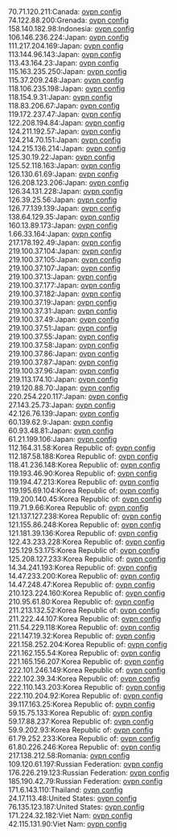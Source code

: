 70.71.120.211:Canada: [ovpn config](vpn/70_71_120_211.ovpn)  
74.122.88.200:Grenada: [ovpn config](vpn/74_122_88_200.ovpn)  
158.140.182.98:Indonesia: [ovpn config](vpn/158_140_182_98.ovpn)  
106.146.236.224:Japan: [ovpn config](vpn/106_146_236_224.ovpn)  
111.217.204.169:Japan: [ovpn config](vpn/111_217_204_169.ovpn)  
113.144.96.143:Japan: [ovpn config](vpn/113_144_96_143.ovpn)  
113.43.164.23:Japan: [ovpn config](vpn/113_43_164_23.ovpn)  
115.163.235.250:Japan: [ovpn config](vpn/115_163_235_250.ovpn)  
115.37.209.248:Japan: [ovpn config](vpn/115_37_209_248.ovpn)  
118.106.235.198:Japan: [ovpn config](vpn/118_106_235_198.ovpn)  
118.154.9.31:Japan: [ovpn config](vpn/118_154_9_31.ovpn)  
118.83.206.67:Japan: [ovpn config](vpn/118_83_206_67.ovpn)  
119.172.237.47:Japan: [ovpn config](vpn/119_172_237_47.ovpn)  
122.208.194.84:Japan: [ovpn config](vpn/122_208_194_84.ovpn)  
124.211.192.57:Japan: [ovpn config](vpn/124_211_192_57.ovpn)  
124.214.70.151:Japan: [ovpn config](vpn/124_214_70_151.ovpn)  
124.215.136.214:Japan: [ovpn config](vpn/124_215_136_214.ovpn)  
125.30.19.22:Japan: [ovpn config](vpn/125_30_19_22.ovpn)  
125.52.118.163:Japan: [ovpn config](vpn/125_52_118_163.ovpn)  
126.130.61.69:Japan: [ovpn config](vpn/126_130_61_69.ovpn)  
126.208.123.206:Japan: [ovpn config](vpn/126_208_123_206.ovpn)  
126.34.131.228:Japan: [ovpn config](vpn/126_34_131_228.ovpn)  
126.39.25.56:Japan: [ovpn config](vpn/126_39_25_56.ovpn)  
126.77.139.139:Japan: [ovpn config](vpn/126_77_139_139.ovpn)  
138.64.129.35:Japan: [ovpn config](vpn/138_64_129_35.ovpn)  
160.13.89.173:Japan: [ovpn config](vpn/160_13_89_173.ovpn)  
1.66.33.164:Japan: [ovpn config](vpn/1_66_33_164.ovpn)  
217.178.192.49:Japan: [ovpn config](vpn/217_178_192_49.ovpn)  
219.100.37.104:Japan: [ovpn config](vpn/219_100_37_104.ovpn)  
219.100.37.105:Japan: [ovpn config](vpn/219_100_37_105.ovpn)  
219.100.37.107:Japan: [ovpn config](vpn/219_100_37_107.ovpn)  
219.100.37.13:Japan: [ovpn config](vpn/219_100_37_13.ovpn)  
219.100.37.177:Japan: [ovpn config](vpn/219_100_37_177.ovpn)  
219.100.37.182:Japan: [ovpn config](vpn/219_100_37_182.ovpn)  
219.100.37.19:Japan: [ovpn config](vpn/219_100_37_19.ovpn)  
219.100.37.31:Japan: [ovpn config](vpn/219_100_37_31.ovpn)  
219.100.37.49:Japan: [ovpn config](vpn/219_100_37_49.ovpn)  
219.100.37.51:Japan: [ovpn config](vpn/219_100_37_51.ovpn)  
219.100.37.55:Japan: [ovpn config](vpn/219_100_37_55.ovpn)  
219.100.37.58:Japan: [ovpn config](vpn/219_100_37_58.ovpn)  
219.100.37.86:Japan: [ovpn config](vpn/219_100_37_86.ovpn)  
219.100.37.87:Japan: [ovpn config](vpn/219_100_37_87.ovpn)  
219.100.37.96:Japan: [ovpn config](vpn/219_100_37_96.ovpn)  
219.113.174.10:Japan: [ovpn config](vpn/219_113_174_10.ovpn)  
219.120.88.70:Japan: [ovpn config](vpn/219_120_88_70.ovpn)  
220.254.220.117:Japan: [ovpn config](vpn/220_254_220_117.ovpn)  
27.143.25.73:Japan: [ovpn config](vpn/27_143_25_73.ovpn)  
42.126.76.139:Japan: [ovpn config](vpn/42_126_76_139.ovpn)  
60.139.62.9:Japan: [ovpn config](vpn/60_139_62_9.ovpn)  
60.93.48.81:Japan: [ovpn config](vpn/60_93_48_81.ovpn)  
61.21.199.106:Japan: [ovpn config](vpn/61_21_199_106.ovpn)  
112.164.31.58:Korea Republic of: [ovpn config](vpn/112_164_31_58.ovpn)  
112.187.58.188:Korea Republic of: [ovpn config](vpn/112_187_58_188.ovpn)  
118.41.236.148:Korea Republic of: [ovpn config](vpn/118_41_236_148.ovpn)  
119.193.46.90:Korea Republic of: [ovpn config](vpn/119_193_46_90.ovpn)  
119.194.47.213:Korea Republic of: [ovpn config](vpn/119_194_47_213.ovpn)  
119.195.69.104:Korea Republic of: [ovpn config](vpn/119_195_69_104.ovpn)  
119.200.140.45:Korea Republic of: [ovpn config](vpn/119_200_140_45.ovpn)  
119.71.9.66:Korea Republic of: [ovpn config](vpn/119_71_9_66.ovpn)  
121.137.127.238:Korea Republic of: [ovpn config](vpn/121_137_127_238.ovpn)  
121.155.86.248:Korea Republic of: [ovpn config](vpn/121_155_86_248.ovpn)  
121.181.39.136:Korea Republic of: [ovpn config](vpn/121_181_39_136.ovpn)  
122.43.233.228:Korea Republic of: [ovpn config](vpn/122_43_233_228.ovpn)  
125.129.53.175:Korea Republic of: [ovpn config](vpn/125_129_53_175.ovpn)  
125.208.127.233:Korea Republic of: [ovpn config](vpn/125_208_127_233.ovpn)  
14.34.241.193:Korea Republic of: [ovpn config](vpn/14_34_241_193.ovpn)  
14.47.233.200:Korea Republic of: [ovpn config](vpn/14_47_233_200.ovpn)  
14.47.248.47:Korea Republic of: [ovpn config](vpn/14_47_248_47.ovpn)  
210.123.224.160:Korea Republic of: [ovpn config](vpn/210_123_224_160.ovpn)  
210.95.61.80:Korea Republic of: [ovpn config](vpn/210_95_61_80.ovpn)  
211.213.132.52:Korea Republic of: [ovpn config](vpn/211_213_132_52.ovpn)  
211.222.44.107:Korea Republic of: [ovpn config](vpn/211_222_44_107.ovpn)  
211.54.229.118:Korea Republic of: [ovpn config](vpn/211_54_229_118.ovpn)  
221.147.19.32:Korea Republic of: [ovpn config](vpn/221_147_19_32.ovpn)  
221.158.252.204:Korea Republic of: [ovpn config](vpn/221_158_252_204.ovpn)  
221.162.155.54:Korea Republic of: [ovpn config](vpn/221_162_155_54.ovpn)  
221.165.156.207:Korea Republic of: [ovpn config](vpn/221_165_156_207.ovpn)  
222.101.246.149:Korea Republic of: [ovpn config](vpn/222_101_246_149.ovpn)  
222.102.39.34:Korea Republic of: [ovpn config](vpn/222_102_39_34.ovpn)  
222.110.143.203:Korea Republic of: [ovpn config](vpn/222_110_143_203.ovpn)  
222.110.204.92:Korea Republic of: [ovpn config](vpn/222_110_204_92.ovpn)  
39.117.163.25:Korea Republic of: [ovpn config](vpn/39_117_163_25.ovpn)  
59.15.75.133:Korea Republic of: [ovpn config](vpn/59_15_75_133.ovpn)  
59.17.88.237:Korea Republic of: [ovpn config](vpn/59_17_88_237.ovpn)  
59.9.202.93:Korea Republic of: [ovpn config](vpn/59_9_202_93.ovpn)  
61.79.252.233:Korea Republic of: [ovpn config](vpn/61_79_252_233.ovpn)  
61.80.226.246:Korea Republic of: [ovpn config](vpn/61_80_226_246.ovpn)  
217.138.212.58:Romania: [ovpn config](vpn/217_138_212_58.ovpn)  
109.120.61.197:Russian Federation: [ovpn config](vpn/109_120_61_197.ovpn)  
176.226.219.123:Russian Federation: [ovpn config](vpn/176_226_219_123.ovpn)  
185.190.42.79:Russian Federation: [ovpn config](vpn/185_190_42_79.ovpn)  
171.6.143.110:Thailand: [ovpn config](vpn/171_6_143_110.ovpn)  
24.17.113.48:United States: [ovpn config](vpn/24_17_113_48.ovpn)  
76.135.123.187:United States: [ovpn config](vpn/76_135_123_187.ovpn)  
171.224.32.182:Viet Nam: [ovpn config](vpn/171_224_32_182.ovpn)  
42.115.131.90:Viet Nam: [ovpn config](vpn/42_115_131_90.ovpn)  
